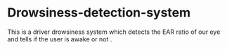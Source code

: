 # Drowsiness-detection-system
This is a driver drowsiness system which detects the EAR ratio of our eye and tells if the user is awake or not .
